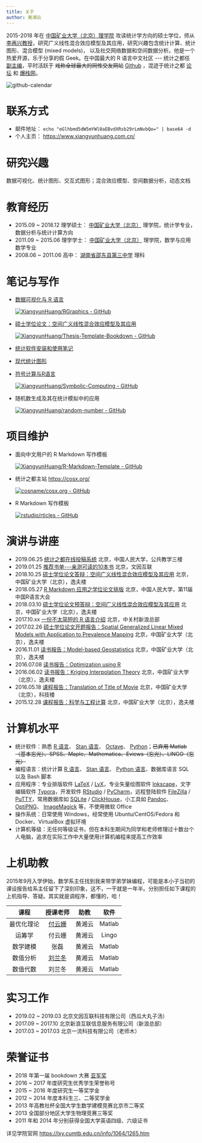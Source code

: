 ```yaml
---
title: 关于
author: 黄湘云
---
```


2015-2018 年在 [中国矿业大学（北京）理学院](https://lxy.cumtb.edu.cn/) 攻读统计学方向的硕士学位，师从 [李再兴教授](https://lxy.cumtb.edu.cn/info/1067/1231.htm)，研究广义线性混合效应模型及其应用，研究兴趣包含统计计算、统计图形、混合模型 (mixed models)， 以及社交网络数据和空间数据分析。他是一个热爱开源，乐于分享的假 Geek。在中国最大的 R 语言中文社区 --- 统计之都任 [副主编](https://cosx.org/members/)，平时活跃于 ~~戏称全球最大的同性交友网站~~ [Github](https://github.com/XiangyunHuang) ，混迹于统计之都 [论坛](https://d.cosx.org/) 和 [爆栈网](https://stackoverflow.com)。

![github-calendar](https://ghchart.rshah.org/XiangyunHuang.svg)

# 联系方式

- 邮件地址： `echo "eGlhbmd5dW5mYWl0aEBvdXRsb29rLmNvbQo=" | base64 -d`
- 个人主页： <https://www.xiangyunhuang.com.cn/>

# 研究兴趣

数据可视化、统计图形、交互式图形；混合效应模型、空间数据分析，动态文档

# 教育经历

- 2015.09 ~ 2018.12 理学硕士： [中国矿业大学（北京）](https://www.cumtb.edu.cn/) 理学院，统计学专业，数据分析与统计计算方向
- 2011.09 ~ 2015.06 理学学士： [中国矿业大学（北京）](https://www.cumtb.edu.cn/) 理学院，数学与应用数学专业
- 2008.06 ~ 2011.06 高中： [湖南省邵东县第三中学](http://www.sd3z.com/) 理科

# 笔记与写作

- [数据可视化与 R 语言](https://bookdown.org/xiangyun/RGraphics)

  [![XiangyunHuang/RGraphics - GitHub](https://gh-card.dev/repos/XiangyunHuang/RGraphics.svg)](https://github.com/XiangyunHuang/RGraphics)

- [硕士学位论文：空间广义线性混合效应模型及其应用](https://xiangyunhuang.github.io/Thesis-Template-Bookdown/)

  [![XiangyunHuang/Thesis-Template-Bookdown - GitHub](https://gh-card.dev/repos/XiangyunHuang/Thesis-Template-Bookdown.svg)](https://github.com/XiangyunHuang/Thesis-Template-Bookdown)

- [统计软件安装和使用笔记](https://notesdown.netlify.com/)

- [现代统计图形](https://github.com/XiangyunHuang/MSG-Book)

- [符号计算与R语言](https://github.com/XiangyunHuang/Symbolic-Computing)

  [![XiangyunHuang/Symbolic-Computing - GitHub](https://gh-card.dev/repos/XiangyunHuang/Symbolic-Computing.svg)](https://github.com/XiangyunHuang/Symbolic-Computing)

- 随机数生成及其在统计模拟中的应用

  [![XiangyunHuang/random-number - GitHub](https://gh-card.dev/repos/XiangyunHuang/random-number.svg)](https://github.com/XiangyunHuang/random-number)

# 项目维护

- 面向中文用户的 R Markdown 写作模板 

  [![XiangyunHuang/R-Markdown-Template - GitHub](https://gh-card.dev/repos/XiangyunHuang/R-Markdown-Template.svg)](https://github.com/XiangyunHuang/R-Markdown-Template)

- 统计之都主站 <https://cosx.org/>

  [![cosname/cosx.org - GitHub](https://gh-card.dev/repos/cosname/cosx.org.svg)](https://github.com/cosname/cosx.org)

- R Markdown 写作模板

  [![rstudio/rticles - GitHub](https://gh-card.dev/repos/rstudio/rticles.svg)](https://github.com/rstudio/rticles)

# 演讲与讲座

- 2019.06.25 [统计之都在线投稿系统](https://wp-contents.netlify.com/talks/2019-chinar12th-cos-blogdown) 北京，中国人民大学，公共教学三楼
- 2019.01.25 [推荐书单---亲测可读的10本书](https://wp-contents.netlify.com/talks/awesome-readings.pdf) 北京，文因互联
- 2018.10.25 [硕士学位论文答辩：空间广义线性混合效应模型及其应用](https://wp-contents.netlify.com/talks/defense.pdf) 北京，中国矿业大学（北京），逸夫楼
- 2018.05.27 [R Markdown 应用之学位论文排版](https://wp-contents.netlify.com/talks/chinar11th.pdf) 北京，中国人民大学，第11届中国R语言大会
- 2018.03.10 [硕士学位论文预答辩：空间广义线性混合效应模型及其应用](https://wp-contents.netlify.com/talks/pre-defense.pdf) 北京，中国矿业大学（北京），逸夫楼
- 2017.10.xx [一份不太简短的 R 语言介绍](https://wp-contents.netlify.com/talks/why-r.pdf) 北京，中关村新浪总部
- 2017.02.26 [硕士学位论文开题报告：Spatial Generalized Linear Mixed Models with Application to Prevalence Mapping](https://wp-contents.netlify.com/talks/proposal.pdf) 北京，中国矿业大学（北京），逸夫楼
- 2016.11.01 [读书报告：Model-based Geostatistics](https://wp-contents.netlify.com/talks/Model-based-Geostatistics.pdf) 北京，中国矿业大学（北京），逸夫楼
- 2016.07.08 [读书报告：Optimization using R](https://wp-contents.netlify.com/talks/Optimization-using-R.pdf) 
- 2016.06.02 [读书报告：Kriging Interpolation Theory](https://wp-contents.netlify.com/talks/KrigingInterpolationTheory.pdf) 北京，中国矿业大学（北京），逸夫楼
- 2016.05.18 [课程报告：Translation of Title of Movie](https://wp-contents.netlify.com/talks/Translation_of_Film_Title.pdf) 北京，中国矿业大学（北京），科技楼
- 2015.12.28 [课程报告：科学与工程计算](https://wp-contents.netlify.com/talks/Scientific_Engineering_Computing_Report.pdf) 北京，中国矿业大学（北京），逸夫楼

# 计算机水平

- 统计软件：熟悉 [R 语言](https://www.r-project.org/)、 [Stan 语言](https://mc-stan.org/)、 [Octave](https://www.gnu.org/software/octave/)、 [Python](https://www.python.org/)；~~已弃用 Matlab（基本忘光）、SPSS、Maple、Mathematica、Eviews（忘光）、LINGO（忘光）~~
- 编程语言：统计计算 [R 语言](https://www.r-project.org/)、 [Stan 语言](https://mc-stan.org/)、 [Python 语言](https://www.python.org/)、数据库语言 SQL 以及 Bash 脚本
- 应用程序：专业排版软件 [LaTeX](https://www.latex-project.org/) / [LyX](https://www.lyx.org/)，专业矢量绘图软件 [Inkscape](https://www.inkscape.org/)，文字编辑软件 [Typora](https://www.typora.io/)，开发软件 [RStudio](https://www.rstudio.com/) / [PyCharm](https://www.jetbrains.com/pycharm/download/#section=windows)，远程登陆软件 [FileZilla](https://filezilla-project.org/) / [PuTTY](https://www.putty.org/)，常用数据库如 [SQLite](https://www.sqlite.org/) / [ClickHouse](https://clickhouse.yandex/)，小工具如 [Pandoc](https://pandoc.org)、 [OptiPNG](http://optipng.sourceforge.net/)、 [ImageMagick](https://imagemagick.org) 等，不使用微软 Office
- 操作系统：日常使用 Windows，经常使用 Ubuntu/CentOS/Fedora 和 Docker、VirtualBox 虚拟环境
- 计算机等级：无任何等级证书，但在本科生期间为同学和老师修理过十数台个人电脑，追求在实际工作中大量使用计算机编程来提高工作效率

# 上机助教

2015年9月入学伊始，数学系主任找到我来带学弟学妹编程，可能是本小子当初的课设报告给系主任留下了深刻印象，这不，一干就是一年半。分别担任如下课程的上机指导、答疑。其实就是调程序，都懂的，哈！

课程        |     授课老师     |   助教   |     软件
 :---:      |   :----------:   | :------: |  :----------: 
最优化理论  |     [付云姗](https://lxy.cumtb.edu.cn/info/1067/1204.htm)       |  黄湘云  |    Matlab
运筹学      |     付云姗       |  黄湘云  |    Lingo
数学建模    |      张磊        |  黄湘云  |    Matlab
数值分析    |     [刘兰冬](https://lxy.cumtb.edu.cn/info/1067/1195.htm)       |  黄湘云  |    Matlab
数值代数    |     刘兰冬       |  黄湘云  |    Matlab

# 实习工作

- 2019.02 ~ 2019.03 北京文因互联科技有限公司（西瓜大丸子汤）
- 2017.09 ~ 2017.10 北京新浪互联信息服务有限公司（新浪总部）
- 2017.03 ~ 2017.03 北京一流科技有限公司（老师木）

# 荣誉证书

- 2018 年第一届 bookdown 大赛 [亚军奖](https://bit.ly/winners-bookdown)
- 2016 ~ 2017 年度研究生优秀学生荣誉称号
- 2015 ~ 2016 年度研究生一等奖学金
- 2012 ~ 2014 年度本科生三、二等奖学金
- 2013 年高教社杯全国大学生数学建模竞赛北京市二等奖
- 2013 全国部分地区大学生物理竞赛三等奖
- 2011 年和 2014 年分别获得全国大学英语四级、六级证书

详见学院官网 <https://lxy.cumtb.edu.cn/info/1064/1265.htm>
